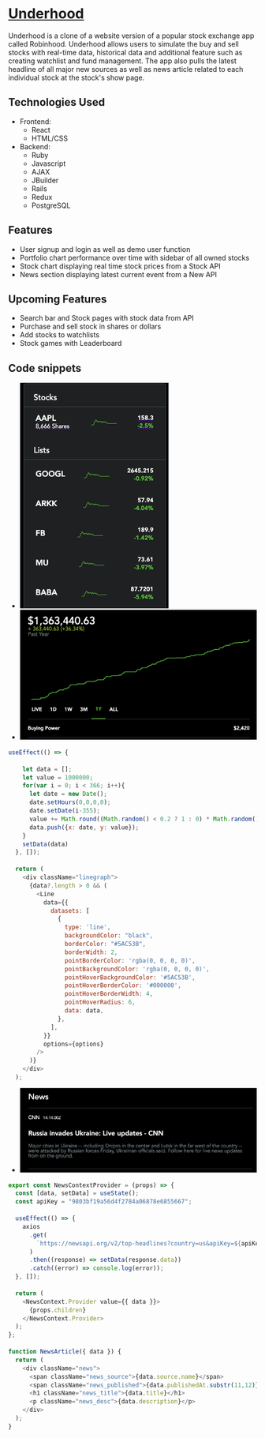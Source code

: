 # [Underhood](https://aa-underhood.herokuapp.com/#/)

Underhood is a clone of a website version of a popular stock exchange app called Robinhood. Underhood allows users to simulate the buy and sell stocks with real-time data, historical data and additional feature such as creating watchlist and fund management. The app also pulls the latest headline of all major new sources as well as news article related to each individual stock at the stock's show page.

 ## Technologies Used
   * Frontend:
     * React
     * HTML/CSS
   * Backend: 
     * Ruby
     * Javascript
     * AJAX
     * JBuilder
     * Rails
     * Redux
     * PostgreSQL
   
## Features
  * User signup and login as well as demo user function
  * Portfolio chart performance over time with sidebar of all owned stocks
  * Stock chart displaying real time stock prices from a Stock API
  * News section displaying latest current event from a New API
 
 ## Upcoming Features
   * Search bar and Stock pages with stock data from API
   * Purchase and sell stock in shares or dollars
   * Add stocks to watchlists
   * Stock games with Leaderboard

## Code snippets

* ![sidebar](https://github.com/dingtianding/Underhood/blob/main/app/assets/images/sidebar.png?raw=true)
* ![graph](https://github.com/dingtianding/Underhood/blob/main/app/assets/images/graph.png)
```javascript
useEffect(() => {
    
    let data = [];
    let value = 1000000;
    for(var i = 0; i < 366; i++){
      let date = new Date();
      date.setHours(0,0,0,0);
      date.setDate(i-355);
      value += Math.round((Math.random() < 0.2 ? 1 : 0) * Math.random() * 10000);
      data.push({x: date, y: value});
    }   
    setData(data)
  }, []);

  return (
    <div className="linegraph">
      {data?.length > 0 && (
        <Line
          data={{
            datasets: [
              {
                type: 'line',
                backgroundColor: "black",
                borderColor: "#5AC53B",
                borderWidth: 2,
                pointBorderColor: 'rgba(0, 0, 0, 0)',
                pointBackgroundColor: 'rgba(0, 0, 0, 0)',
                pointHoverBackgroundColor: '#5AC53B',
                pointHoverBorderColor: '#000000',
                pointHoverBorderWidth: 4,
                pointHoverRadius: 6,
                data: data,
              },
            ],
          }}
          options={options}
        />
      )}
    </div>
  );
  ```
* ![news](https://github.com/dingtianding/Underhood/blob/main/app/assets/images/news.png?raw=true)
```javascript
export const NewsContextProvider = (props) => {
  const [data, setData] = useState();
  const apiKey = "9803bf19a56d4f2784a06878e6855667";

  useEffect(() => {
    axios
      .get(
        `https://newsapi.org/v2/top-headlines?country=us&apiKey=${apiKey}`
      )
      .then((response) => setData(response.data))
      .catch((error) => console.log(error));
  }, []);

  return (
    <NewsContext.Provider value={{ data }}>
      {props.children}
    </NewsContext.Provider>
  );
};

function NewsArticle({ data }) {
  return (
    <div className="news">
      <span className="news_source">{data.source.name}</span>
      <span className="news_published">{data.publishedAt.substr(11,12)}</span>
      <h1 className="news_title">{data.title}</h1>
      <p className="news_desc">{data.description}</p>
    </div>
  );
}
 ```



